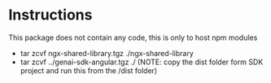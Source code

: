 # Instructions

This package does not contain any code, this is only to host npm modules
- tar zcvf ngx-shared-library.tgz ./ngx-shared-library
- tar zcvf ../genai-sdk-angular.tgz ./ (NOTE: copy the dist folder form SDK project and run this from the /dist folder)
